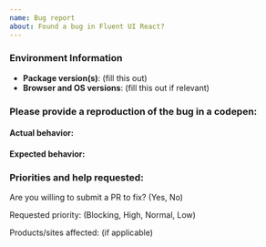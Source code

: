 ```yaml
---
name: Bug report
about: Found a bug in Fluent UI React?
---
```


<!--
Thanks for contacting us! We're here to help.

Before you report an issue, check if it's been reported before:

  * Search: https://github.com/microsoft/fluentui/search?type=Issues
  * Search by area or component: https://github.com/microsoft/fluentui/issues/labels

Note that if you do not provide enough information to reproduce the issue, we may not be able to take action on your report.
-->

### Environment Information

- **Package version(s)**: (fill this out)
- **Browser and OS versions**: (fill this out if relevant)

### Please provide a reproduction of the bug in a codepen:

<!--
Providing an isolated reproduction of the bug in a codepen makes it much easier for us to help you. Here are some ways to get started:

  * Go to https://aka.ms/fluentpen for a starter codepen
  * You can also use the "Export to Codepen" feature for the various components in our documentation site.
  * See http://codepen.io/dzearing/pens/public/?grid_type=list for a variety of examples

Alternatively, you can also use https://aka.ms/fluentdemo to get permanent repro links if the repro occurs with an example.
(A permanent link is preferable to "use the website" as the website can change.)
-->

#### Actual behavior:

<!-- fill this out -->

#### Expected behavior:

<!-- fill this out -->

### Priorities and help requested:

Are you willing to submit a PR to fix? (Yes, No)

Requested priority: (Blocking, High, Normal, Low)

Products/sites affected: (if applicable)
